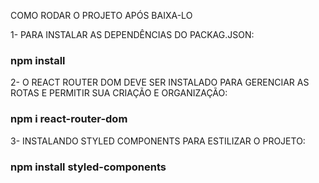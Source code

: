 COMO RODAR O PROJETO APÓS BAIXA-LO

1- PARA INSTALAR AS DEPENDÊNCIAS DO PACKAG.JSON:
### npm install

2- O REACT ROUTER DOM DEVE SER INSTALADO PARA GERENCIAR AS ROTAS E PERMITIR SUA CRIAÇÃO E ORGANIZAÇÃO:
### npm i react-router-dom

3- INSTALANDO STYLED COMPONENTS PARA ESTILIZAR O PROJETO:
### npm install styled-components